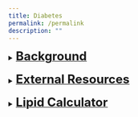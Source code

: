 ```yaml
---
title: Diabetes
permalink: /permalink
description: ""
---
```

<details><summary><b><u><font size="+2">Background</font></u></b></summary> <blockquote>Prevalence of diabetes in the National population health survey 2020 was 9.5%. <br><br>
Chronic hyperglycaemia is associated with long-term sequelae resulting from damage to various organs and tissues, particularly the kidney, eye, nerves, heart and blood vessels. 
<br><br>There are several ways to screena and diagnose DMb. (Refer to Pre-DM care protocolc if Pre-DM is diagnosed)
</blockquote></details>
<br>
<details><summary><b><u><font size="+2">External Resources</font></u></b></summary> <br>
	This is an external resource that can be consumed from the CP site.<br><br>
<iframe width="560" height="315" src="https://www.youtube.com/embed/JAjZv41iUJU" title="YouTube video player" frameborder="0" allow="accelerometer; autoplay; clipboard-write; encrypted-media; gyroscope; picture-in-picture" allowfullscreen></iframe></details>
<br>
<details><summary><b><u><font size="+2">Lipid Calculator</font></u></b></summary> 
<iframe width="760" height="415" src="https://www.checkfirst.gov.sg/c/de60590e-9713-424b-9fa0-f69466913622"  allowfullscreen></iframe></details>